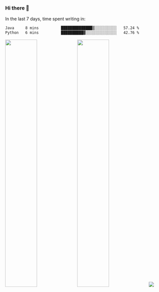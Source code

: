 ### Hi there 👋

In the last 7 days, time spent writing in:

<!--START_SECTION:waka-->

```txt
Java     8 mins          ██████████████▒░░░░░░░░░░   57.24 %
Python   6 mins          ██████████▓░░░░░░░░░░░░░░   42.76 %
```

<!--END_SECTION:waka-->

<img src="https://wakatime.com/share/@jimtje/5d0c92de-08f8-4a72-8f2f-6a9693d1e318.svg" width=45% height=45%> <img src="https://wakatime.com/share/@jimtje/501498ae-bda5-4da7-a89d-b40bcdd5556d.svg" width=45% height=45%>
![](https://hit.yhype.me/github/profile?user_id=43537315)
